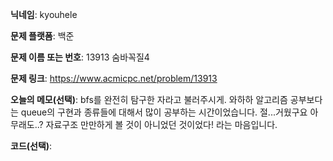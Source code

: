 **닉네임**: kyouhele

**문제 플랫폼**: 백준

**문제 이름 또는 번호**: 13913 숨바꼭질4

**문제 링크**: https://www.acmicpc.net/problem/13913

**오늘의 메모(선택)**: bfs를 완전히 탐구한 자라고 불러주시게. 와하하
알고리즘 공부보다는 queue의 구현과 종류들에 대해서 많이 공부하는 시간이었습니다.
절...거웠구요 아무래도..? 자료구조 만만하게 볼 것이 아니었던 것이었다! 라는 마음입니다.

**코드(선택)**:
``` c++

```